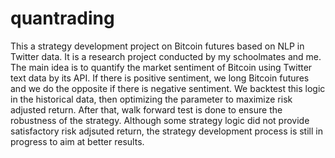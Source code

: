 # quantrading
This a strategy development project on Bitcoin futures based on NLP in Twitter data. It is a research project conducted by my schoolmates and me.  
The main idea is to quantify the market sentiment of Bitcoin using Twitter text data by its API. If there is positive sentiment, we long Bitcoin futures and we do the opposite if there is negative sentiment. We backtest this logic in the historical data, then optimizing the parameter to maximize risk adjusted return. After that, walk forward test is done to ensure the robustness of the strategy. 
Although some strategy logic did not provide satisfactory risk adjsuted return, the strategy development process is still in progress to aim at better results.
